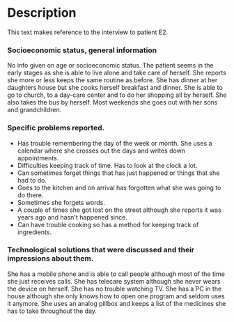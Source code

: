 # Description
This text makes reference to the interview to patient E2.

### Socioeconomic status, general information
No info given on age or socioeconomic status. The patient seems in the early stages as she is able to live alone and take care of herself. She reports she more or less keeps the same routine as before. She has dinner at her daughters house but she cooks herself breakfast and dinner. She is able to go to church, to a day-care center and to do her shopping all by herself. She also takes the bus by herself. Most weekends she goes out with her sons and grandchildren.

### Specific problems reported.
* Has trouble remembering the day of the week or month. She uses a calendar where she crosses out the days and writes down appointments.
* Difficulties keeping track of time. Has to look at the clock a lot.
* Can sometimes forget things that has just happened or things that she had to do.
* Goes to the kitchen and on arrival has forgotten what she was going to do there.
* Sometimes she forgets words.
* A couple of times she got lost on the street although she reports it was years ago and hasn't happened since.
* Can have trouble cooking so has a method for keeping track of ingredients.

### Technological solutions that were discussed and their impressions about them.

She has a mobile phone and is able to call people although most of the time she just receives calls. She has telecare system although she never wears the device on herself. She has no trouble watching TV. She has a PC in the house although she only knows how to open one program and seldom uses it anymore. She uses an analog pillbox and keeps a list of the medicines she has to take throughout the day.

